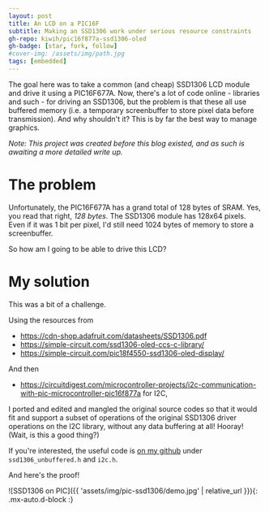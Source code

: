 ```yaml
---
layout: post
title: An LCD on a PIC16F
subtitle: Making an SSD1306 work under serious resource constraints
gh-repo: kiwih/pic16f877a-ssd1306-oled
gh-badge: [star, fork, follow]
#cover-img: /assets/img/path.jpg
tags: [embedded]
---
```


The goal here was to take a common (and cheap) SSD1306 LCD module and drive it using a PIC16F677A. 
Now, there's a lot of code online - libraries and such - for driving an SSD1306, but the problem is that these all use buffered memory (i.e. a temporary screenbuffer to store pixel data before transmission).
And why shouldn't it? This is by far the best way to manage graphics.

*Note: This project was created before this blog existed, and as such is awaiting a more detailed write up.*

# The problem

Unfortunately, the PIC16F677A has a grand total of 128 bytes of SRAM. Yes, you read that right, _128 bytes_.
The SSD1306 module has 128x64 pixels. Even if it was 1 bit per pixel, I'd still need 1024 bytes of memory to store a screenbuffer.

So how am I going to be able to drive this LCD? 

# My solution

This was a bit of a challenge. 

Using the resources from 
* https://cdn-shop.adafruit.com/datasheets/SSD1306.pdf
* https://simple-circuit.com/ssd1306-oled-ccs-c-library/
* https://simple-circuit.com/pic18f4550-ssd1306-oled-display/

And then
* https://circuitdigest.com/microcontroller-projects/i2c-communication-with-pic-microcontroller-pic16f877a
for I2C,

I ported and edited and mangled the original source codes so that it would fit and support a subset of operations of the original SSD1306 driver operations on the I2C library, without any data buffering at all! Hooray!
(Wait, is this a good thing?)

If you're interested, the useful code is [on my github](https://github.com/kiwih/pic16f877a-ssd1306-oled) under `ssd1306_unbuffered.h` and `i2c.h`.

And here's the proof!

![SSD1306 on PIC]({{ 'assets/img/pic-ssd1306/demo.jpg' | relative_url }}){: .mx-auto.d-block :}






